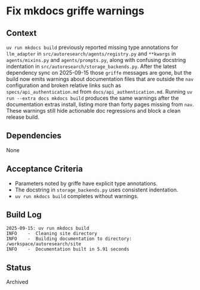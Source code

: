 # Fix mkdocs griffe warnings

## Context
`uv run mkdocs build` previously reported missing type annotations for
`llm_adapter` in `src/autoresearch/agents/registry.py` and `**kwargs`
in `agents/mixins.py` and `agents/prompts.py`, along with confusing
docstring indentation in `src/autoresearch/storage_backends.py`. After the
latest dependency sync on 2025-09-15 those `griffe` messages are gone, but the
build now emits warnings about documentation files that are outside the `nav`
configuration and broken relative links such as `specs/api_authentication.md`
from `docs/api_authentication.md`. Running `uv run --extra docs mkdocs build`
produces the same warnings after the documentation extras install, listing more
than forty pages missing from `nav`. These warnings still hide actionable doc
regressions and block a clean release build.

## Dependencies
None

## Acceptance Criteria
- Parameters noted by griffe have explicit type annotations.
- The docstring in `storage_backends.py` uses consistent indentation.
- `uv run mkdocs build` completes without warnings.

## Build Log
```
2025-09-15: uv run mkdocs build
INFO    -  Cleaning site directory
INFO    -  Building documentation to directory: /workspace/autoresearch/site
INFO    -  Documentation built in 5.91 seconds
```

## Status
Archived
